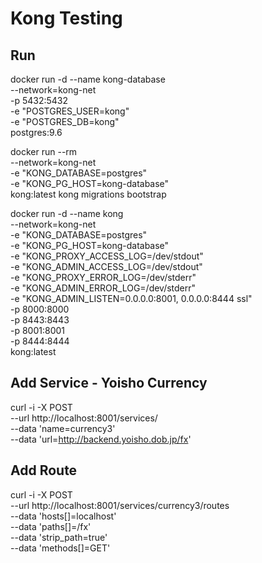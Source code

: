 # Kong Testing

## Run

docker run -d --name kong-database \
   --network=kong-net \
   -p 5432:5432 \
   -e "POSTGRES_USER=kong" \
   -e "POSTGRES_DB=kong" \
   postgres:9.6

docker run --rm \
   --network=kong-net \
   -e "KONG_DATABASE=postgres" \
   -e "KONG_PG_HOST=kong-database" \
   kong:latest kong migrations bootstrap


docker run -d --name kong \
  --network=kong-net \
  -e "KONG_DATABASE=postgres" \
  -e "KONG_PG_HOST=kong-database" \
  -e "KONG_PROXY_ACCESS_LOG=/dev/stdout" \
  -e "KONG_ADMIN_ACCESS_LOG=/dev/stdout" \
  -e "KONG_PROXY_ERROR_LOG=/dev/stderr" \
  -e "KONG_ADMIN_ERROR_LOG=/dev/stderr" \
  -e "KONG_ADMIN_LISTEN=0.0.0.0:8001, 0.0.0.0:8444 ssl" \
  -p 8000:8000 \
  -p 8443:8443 \
  -p 8001:8001 \
  -p 8444:8444 \
  kong:latest
  
 ## Add Service - Yoisho Currency
 
 curl -i -X POST \
  --url http://localhost:8001/services/ \
  --data 'name=currency3' \
  --data 'url=http://backend.yoisho.dob.jp/fx'
  
## Add Route

curl -i -X POST \
--url http://localhost:8001/services/currency3/routes \
--data 'hosts[]=localhost' \
--data 'paths[]=/fx' \
--data 'strip_path=true' \
--data 'methods[]=GET'
